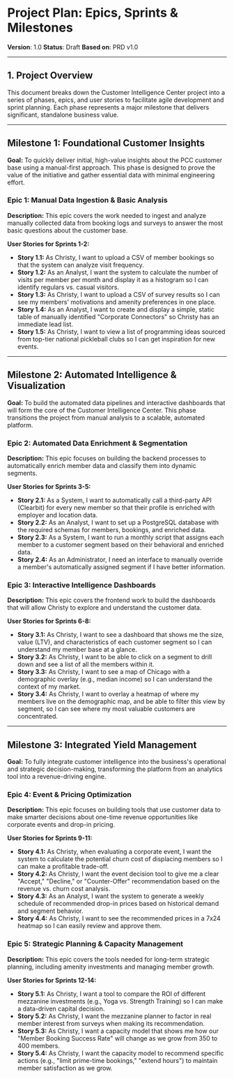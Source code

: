 # Project Plan: Epics, Sprints & Milestones

**Version**: 1.0
**Status**: Draft
**Based on**: PRD v1.0

---

## 1. Project Overview

This document breaks down the Customer Intelligence Center project into a series of phases, epics, and user stories to facilitate agile development and sprint planning. Each phase represents a major milestone that delivers significant, standalone business value.

---

## **Milestone 1: Foundational Customer Insights**

**Goal:** To quickly deliver initial, high-value insights about the PCC customer base using a manual-first approach. This phase is designed to prove the value of the initiative and gather essential data with minimal engineering effort.

### **Epic 1: Manual Data Ingestion & Basic Analysis**

**Description:** This epic covers the work needed to ingest and analyze manually collected data from booking logs and surveys to answer the most basic questions about the customer base.

**User Stories for Sprints 1-2:**

- **Story 1.1:** As Christy, I want to upload a CSV of member bookings so that the system can analyze visit frequency.
- **Story 1.2:** As an Analyst, I want the system to calculate the number of visits per member per month and display it as a histogram so I can identify regulars vs. casual visitors.
- **Story 1.3:** As Christy, I want to upload a CSV of survey results so I can see my members' motivations and amenity preferences in one place.
- **Story 1.4:** As an Analyst, I want to create and display a simple, static table of manually identified "Corporate Connectors" so Christy has an immediate lead list.
- **Story 1.5:** As Christy, I want to view a list of programming ideas sourced from top-tier national pickleball clubs so I can get inspiration for new events.

---

## **Milestone 2: Automated Intelligence & Visualization**

**Goal:** To build the automated data pipelines and interactive dashboards that will form the core of the Customer Intelligence Center. This phase transitions the project from manual analysis to a scalable, automated platform.

### **Epic 2: Automated Data Enrichment & Segmentation**

**Description:** This epic focuses on building the backend processes to automatically enrich member data and classify them into dynamic segments.

**User Stories for Sprints 3-5:**

- **Story 2.1:** As a System, I want to automatically call a third-party API (Clearbit) for every new member so that their profile is enriched with employer and location data.
- **Story 2.2:** As an Analyst, I want to set up a PostgreSQL database with the required schemas for members, bookings, and enriched data.
- **Story 2.3:** As a System, I want to run a monthly script that assigns each member to a customer segment based on their behavioral and enriched data.
- **Story 2.4:** As an Administrator, I need an interface to manually override a member's automatically assigned segment if I have better information.

### **Epic 3: Interactive Intelligence Dashboards**

**Description:** This epic covers the frontend work to build the dashboards that will allow Christy to explore and understand the customer data.

**User Stories for Sprints 6-8:**

- **Story 3.1:** As Christy, I want to see a dashboard that shows me the size, value (LTV), and characteristics of each customer segment so I can understand my member base at a glance.
- **Story 3.2:** As Christy, I want to be able to click on a segment to drill down and see a list of all the members within it.
- **Story 3.3:** As Christy, I want to see a map of Chicago with a demographic overlay (e.g., median income) so I can understand the context of my market.
- **Story 3.4:** As Christy, I want to overlay a heatmap of where my members live on the demographic map, and be able to filter this view by segment, so I can see where my most valuable customers are concentrated.

---

## **Milestone 3: Integrated Yield Management**

**Goal:** To fully integrate customer intelligence into the business's operational and strategic decision-making, transforming the platform from an analytics tool into a revenue-driving engine.

### **Epic 4: Event & Pricing Optimization**

**Description:** This epic focuses on building tools that use customer data to make smarter decisions about one-time revenue opportunities like corporate events and drop-in pricing.

**User Stories for Sprints 9-11:**

- **Story 4.1:** As Christy, when evaluating a corporate event, I want the system to calculate the potential churn cost of displacing members so I can make a profitable trade-off.
- **Story 4.2:** As Christy, I want the event decision tool to give me a clear "Accept," "Decline," or "Counter-Offer" recommendation based on the revenue vs. churn cost analysis.
- **Story 4.3:** As an Analyst, I want the system to generate a weekly schedule of recommended drop-in prices based on historical demand and segment behavior.
- **Story 4.4:** As Christy, I want to see the recommended prices in a 7x24 heatmap so I can easily review and approve them.

### **Epic 5: Strategic Planning & Capacity Management**

**Description:** This epic covers the tools needed for long-term strategic planning, including amenity investments and managing member growth.

**User Stories for Sprints 12-14:**

- **Story 5.1:** As Christy, I want a tool to compare the ROI of different mezzanine investments (e.g., Yoga vs. Strength Training) so I can make a data-driven capital decision.
- **Story 5.2:** As Christy, I want the mezzanine planner to factor in real member interest from surveys when making its recommendation.
- **Story 5.3:** As Christy, I want a capacity model that shows me how our "Member Booking Success Rate" will change as we grow from 350 to 400 members.
- **Story 5.4:** As Christy, I want the capacity model to recommend specific actions (e.g., "limit prime-time bookings," "extend hours") to maintain member satisfaction as we grow.
